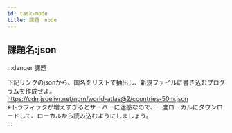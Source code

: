 ```yaml
---
id: task-node
title: 課題：node
---
```


## 課題名:json

:::danger 課題

下記リンクのjsonから、国名をリストで抽出し、新規ファイルに書き込むプログラムを作成せよ。  
https://cdn.jsdelivr.net/npm/world-atlas@2/countries-50m.json  
※トラフィックが増えすぎるとサーバーに迷惑なので、一度ローカルにダウンロードして、ローカルから読み込むようにしましょう。  
:::

